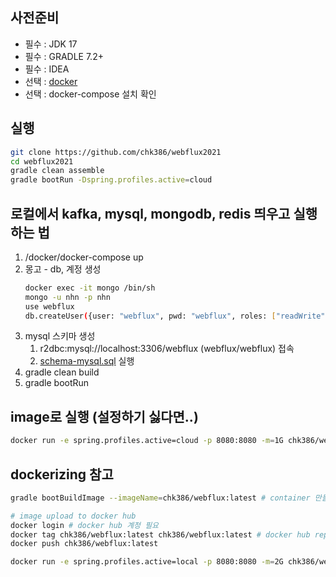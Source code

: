 ## 사전준비
- 필수 : JDK 17
- 필수 : GRADLE 7.2+
- 필수 : IDEA
- 선택 : [docker](https://docs.docker.com/desktop/mac/install/)
- 선택 : docker-compose 설치 확인

## 실행
```bash
git clone https://github.com/chk386/webflux2021
cd webflux2021
gradle clean assemble
gradle bootRun -Dspring.profiles.active=cloud
```
## 로컬에서 kafka, mysql, mongodb, redis 띄우고 실행하는 법
1. /docker/docker-compose up
2. 몽고 - db, 계정 생성
    ```bash
    docker exec -it mongo /bin/sh
    mongo -u nhn -p nhn
    use webflux
    db.createUser({user: "webflux", pwd: "webflux", roles: ["readWrite"]})
    ```
3. mysql 스키마 생성
   1. r2dbc:mysql://localhost:3306/webflux (webflux/webflux) 접속
   2. [schema-mysql.sql](/src/main/resources/schema-mysql.sql) 실행
4. gradle clean build
5. gradle bootRun

## image로 실행 (설정하기 싫다면..)
```bash
docker run -e spring.profiles.active=cloud -p 8080:8080 -m=1G chk386/webflux
```
## dockerizing 참고
```bash
gradle bootBuildImage --imageName=chk386/webflux:latest # container 만들기

# image upload to docker hub
docker login # docker hub 계정 필요
docker tag chk386/webflux:latest chk386/webflux:latest # docker hub repository로 변경필요
docker push chk386/webflux:latest

docker run -e spring.profiles.active=local -p 8080:8080 -m=2G chk386/webflux # 실행
```

